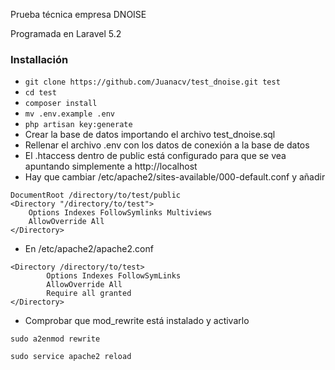 Prueba técnica empresa DNOISE



Programada en Laravel 5.2


### Installación ###

* `git clone https://github.com/Juanacv/test_dnoise.git test`
* `cd test`
* `composer install`
* `mv .env.example .env`
* `php artisan key:generate`
* Crear la base de datos importando el archivo test_dnoise.sql
* Rellenar el archivo .env con los datos de conexión a la base de datos
* El .htaccess dentro de public está configurado para que se vea apuntando simplemente a http://localhost
* Hay que cambiar /etc/apache2/sites-available/000-default.conf y añadir

```
DocumentRoot /directory/to/test/public
<Directory "/directory/to/test">
    Options Indexes FollowSymlinks Multiviews
    AllowOverride All
</Directory>
```

* En /etc/apache2/apache2.conf

```
<Directory /directory/to/test>
        Options Indexes FollowSymLinks
        AllowOverride All
        Require all granted
</Directory>
```

* Comprobar que mod_rewrite está instalado y activarlo

`sudo a2enmod rewrite`

`sudo service apache2 reload`

